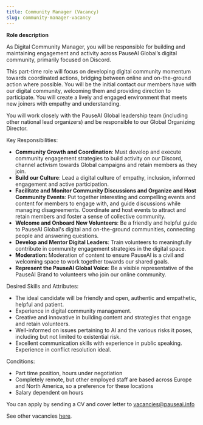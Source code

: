 ```yaml
---
title: Community Manager (Vacancy)
slug: community-manager-vacancy
---
```


**Role description**

As Digital Community Manager, you will be responsible for building and maintaining engagement and activity across PauseAI Global’s digital community, primarily focused on Discord. 

This part-time role will focus on developing digital community momentum towards coordinated actions, bridging between online and on-the-ground action where possible. You will be the initial contact our members have with our digital community, welcoming them and providing direction to participate. You will create a lively and engaged environment that meets new joiners with empathy and understanding. 

You will work closely with the PauseAI Global leadership team (including other national lead organizers) and be responsible to our Global Organizing Director. 

Key Responsibilities:

- **Community Growth and Coordination**: Must develop and execute community engagement strategies to build activity on our Discord, channel activism towards Global campaigns and retain members as they join.
- **Build our Culture**: Lead a digital culture of empathy, inclusion, informed engagement and active participation.
- **Facilitate and Monitor Community Discussions and Organize and Host Community Events**: Put together interesting and compelling events and content for members to engage with, and guide discussions while managing disagreements. Coordinate and host events to attract and retain members and foster a sense of collective community. 
- **Welcome and Onboard New Volunteers**: Be a friendly and helpful guide to PauseAI Global's digital and on-the-ground communities, connecting people and answering questions. 
- **Develop and Mentor Digital Leaders**: Train volunteers to meaningfully contribute in community engagement strategies in the digital space. 
- **Moderation:** Moderation of content to ensure PauseAI is a civil and welcoming space to work together towards our shared goals.
- **Represent the PauseAI Global Voice**: Be a visible representative of the PauseAI Brand to volunteers who join our online community.

Desired Skills and Attributes:

- The ideal candidate will be friendly and open, authentic and empathetic, helpful and patient. 
- Experience in digital community management. 
- Creative and innovative in building content and strategies that engage and retain volunteers. 
- Well-informed on issues pertaining to AI and the various risks it poses, including but not limited to existential risk. 
- Excellent communication skills with experience in public speaking. Experience in conflict resolution ideal. 

Conditions:

- Part time position, hours under negotiation 
- Completely remote, but other employed staff are based across Europe and North America, so a preference for these locations
- Salary dependent on hours

You can apply by sending a CV and cover letter to vacancies@pauseai.info

See other vacancies [here](https://pauseai.info/vacancies).
